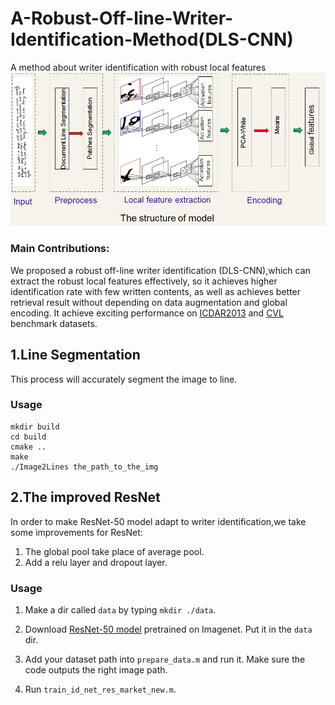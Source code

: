 # A-Robust-Off-line-Writer-Identification-Method(DLS-CNN)
A method about writer identification with robust local features
![](https://github.com/KiM55/A-Robust-Off-line-Writer-Identification-Method/blob/master/Images/model1.png)

###  Main Contributions:
We proposed a robust off-line writer identification (DLS-CNN),which can extract the robust local features effectively, so it achieves higher identification rate with few written contents, as well as achieves better retrieval result without depending on data augmentation and global encoding. It achieve exciting performance on  [ICDAR2013](https://cvl.tuwien.ac.at/research/cvl-databases/an-off-line-database-for-writer-retrieval-writer-identification-and-word-spotting/) and  [CVL](http://rrc.cvc.uab.es/) benchmark datasets.


## 1.Line Segmentation
This process will accurately segment the image to line.
### Usage
```Console
mkdir build
cd build
cmake ..
make
./Image2Lines the_path_to_the_img
```


## 2.The improved ResNet
In order to make ResNet-50 model adapt to writer identification,we take some improvements for ResNet:
1. The global pool take place of average pool.
2. Add a relu layer and dropout layer.
### Usage
1. Make a dir called `data` by typing `mkdir ./data`.

2. Download [ResNet-50 model](http://www.vlfeat.org/matconvnet/models/imagenet-resnet-50-dag.mat) pretrained on Imagenet. Put it in the `data` dir. 

3. Add your dataset path into `prepare_data.m` and run it. Make sure the code outputs the right image path.
4. Run `train_id_net_res_market_new.m`. 
